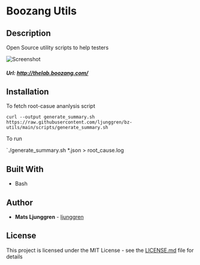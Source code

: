 # Boozang Utils

## Description

Open Source utility scripts to help testers  

![Screenshot](/img/rootcause.jpg?raw=true "Screenshot")

##### Url: http://thelab.boozang.com/

## Installation

To fetch root-casue ananlysis script

`curl --output generate_summary.sh https://raw.githubusercontent.com/ljunggren/bz-utils/main/scripts/generate_summary.sh` 

To run

`./generate_summary.sh *.json > root_cause.log


## Built With

- Bash

## Author

- **Mats Ljunggren** - [ljunggren](https://github.com/ljunggren)

## License

This project is licensed under the MIT License - see the [LICENSE.md](LICENSE.md) file for details

